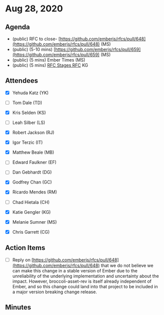 # Aug 28, 2020

## Agenda

- (public) RFC to close- [https://github.com/emberjs/rfcs/pull/648](https://github.com/emberjs/rfcs/pull/648) (MS)
- (public) (5-10 mins) [https://github.com/emberjs/rfcs/pull/659](https://github.com/emberjs/rfcs/pull/659) (MS)
- (public) (5 mins) Ember Times (MS)
- (public) (5 mins) [RFC Stages RFC](https://github.com/emberjs/rfcs/pull/617) KG

## Attendees

- [x]  Yehuda Katz (YK)
- [ ]  Tom Dale (TD)
- [x]  Kris Selden (KS)
- [ ]  Leah Silber (LS)
- [x]  Robert Jackson (RJ)
- [x]  Igor Terzic (IT)
- [x]  Matthew Beale (MB)
- [ ]  Edward Faulkner (EF)

- [ ]  Dan Gebhardt (DG)
- [x]  Godfrey Chan (GC)
- [x]  Ricardo Mendes (RM)
- [ ]  Chad Hietala (CH)
- [x]  Katie Gengler (KG)
- [x]  Melanie Sumner (MS)
- [x]  Chris Garrett (CG)

## Action Items

- [ ]  Reply on [https://github.com/emberjs/rfcs/pull/648](https://github.com/emberjs/rfcs/pull/648) that we do not believe we can make this change in a stable version of Ember due to the unreliability of the underlying implementation and uncertainty about the impact. However, broccoli-asset-rev is itself already independent of Ember, and so this change could land into that project to be included in a major version breaking change release.

## Minutes
